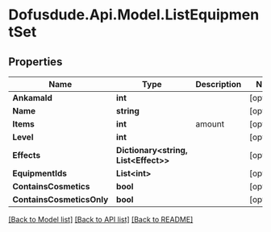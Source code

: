 # Dofusdude.Api.Model.ListEquipmentSet

## Properties

Name | Type | Description | Notes
------------ | ------------- | ------------- | -------------
**AnkamaId** | **int** |  | [optional] 
**Name** | **string** |  | [optional] 
**Items** | **int** | amount | [optional] 
**Level** | **int** |  | [optional] 
**Effects** | **Dictionary&lt;string, List&lt;Effect&gt;&gt;** |  | [optional] 
**EquipmentIds** | **List&lt;int&gt;** |  | [optional] 
**ContainsCosmetics** | **bool** |  | [optional] 
**ContainsCosmeticsOnly** | **bool** |  | [optional] 

[[Back to Model list]](../README.md#documentation-for-models) [[Back to API list]](../README.md#documentation-for-api-endpoints) [[Back to README]](../README.md)

